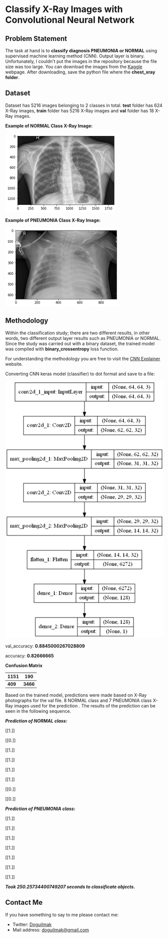 
# Classify X-Ray Images with Convolutional Neural Network

## Problem Statement

The task at hand is to **classify diagnosis PNEUMONIA or NORMAL** using supervised machine learning method (CNN). Output layer is binary. Unfortunately, I couldn't put the images in the repository because the file size was too large. You can download the images from the [Kaggle](https://www.kaggle.com/paultimothymooney/chest-xray-pneumonia) webpage. After downloading, save the python file where the **chest_xray folder**.

## Dataset

Dataset has 5216 images belonging to 2 classes in total. **test** folder has 624 X-Ray images, **train** folder has 5216 X-Ray images and **val** folder has 18 X-Ray images.

**Example of NORMAL Class X-Ray Image:**

![normal_ex](Plot/normal.png)

**Example of PNEUMONIA Class X-Ray Image:**

![pneumonia_ex](Plot/pneumonia.png)

## Methodology

Within the classification study; there are two different results, in other words, two different output layer results such as PNEUMONIA or NORMAL. Since the study was carried out with a binary dataset, the trained model was compiled with **binary_crossentropy** loss function.

For understanding the methodology you are free to visit the [CNN Explainer](https://poloclub.github.io/cnn-explainer/) website. 

Converting CNN keras model (classifier) to dot format and save to a file:

![cnn_plot_model](Plot/binary_input_and_output_model.png)

val_accuracy:  **0.8845000267028809**

accuracy:  **0.82666665**

**Confusion Matrix**

| 1151 | 190 |
|--|--|
| **409** | **3466** |

Based on the trained model, predictions were made based on X-Ray photographs for the val file. 8  NORMAL class and 7 PNEUMONIA class X-Ray images used for the prediction . The results of the prediction can be seen in the following sequence.

***Prediction of NORMAL class:***
  
[[1.]]

[[0.]]

[[1.]]

[[1.]]

[[1.]]

[[1.]]

[[0.]]

[[0.]]

***Prediction of PNEUMONIA class:***

[[1.]]

[[1.]]

[[1.]]

[[1.]]

[[1.]]

[[1.]]

[[1.]]

***Took 250.25734400749207 seconds to classificate objects.***


## Contact Me

If you have something to say to me please contact me: 

 - Twitter: [Doguilmak](https://twitter.com/Doguilmak)  
 - Mail address: doguilmak@gmail.com
